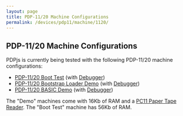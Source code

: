 ```yaml
---
layout: page
title: PDP-11/20 Machine Configurations
permalink: /devices/pdp11/machine/1120/
---
```


PDP-11/20 Machine Configurations
--------------------------------

PDPjs is currently being tested with the following PDP-11/20 machine configurations:

* [PDP-11/20 Boot Test](/devices/pdp11/machine/1120/test/) (with [Debugger](/devices/pdp11/machine/1120/test/debugger/))
* [PDP-11/20 Bootstrap Loader Demo](/devices/pdp11/machine/1120/bootstrap/) (with [Debugger](/devices/pdp11/machine/1120/bootstrap/debugger/))
* [PDP-11/20 BASIC Demo](/devices/pdp11/machine/1120/basic/) (with [Debugger](/devices/pdp11/machine/1120/basic/debugger/))

The "Demo" machines come with 16Kb of RAM and a [PC11 Paper Tape Reader](/devices/pdp11/pc11/).  The "Boot Test" machine
has 56Kb of RAM.
